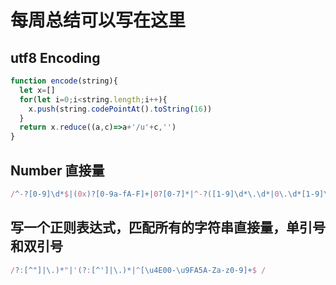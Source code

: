 # 每周总结可以写在这里

## utf8 Encoding

```javascript
function encode(string){
  let x=[]
  for(let i=0;i<string.length;i++){
    x.push(string.codePointAt().toString(16))
  }
  return x.reduce((a,c)=>a+'/u'+c,'')
}
```

## Number 直接量

```javascript
/^-?[0-9]\d*$|(0x)?[0-9a-fA-F]+|0?[0-7]*|^-?([1-9]\d*\.\d*|0\.\d*[1-9]\d*|0?\.0+|0)$/
```
## 写一个正则表达式，匹配所有的字符串直接量，单引号和双引号

```javascript
/?:[^"]|\.)*"|'(?:[^']|\.)*|^[\u4E00-\u9FA5A-Za-z0-9]+$ /
```